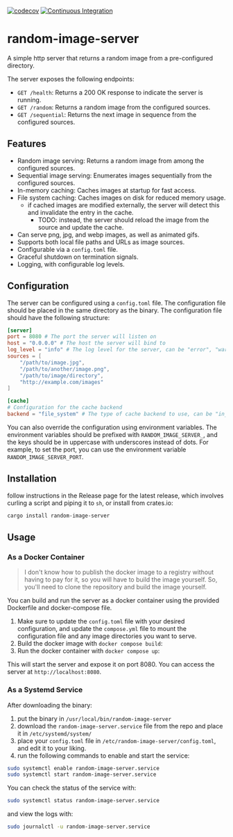 [![codecov](https://codecov.io/gh/AnthonyMichaelTDM/random-image-server/graph/badge.svg?token=iqU3gMydit)](https://codecov.io/gh/AnthonyMichaelTDM/random-image-server)
[![Continuous Integration](https://github.com/AnthonyMichaelTDM/random-image-server/actions/workflows/ci.yml/badge.svg)](https://github.com/AnthonyMichaelTDM/random-image-server/actions/workflows/ci.yml)

# random-image-server

A simple http server that returns a random image from a pre-configured directory.

The server exposes the following endpoints:

- `GET /health`: Returns a 200 OK response to indicate the server is running.
- `GET /random`: Returns a random image from the configured sources.
- `GET /sequential`: Returns the next image in sequence from the configured sources.

## Features

- Random image serving: Returns a random image from among the configured sources.
- Sequential image serving: Enumerates images sequentially from the configured sources.
- In-memory caching: Caches images at startup for fast access.
- File system caching: Caches images on disk for reduced memory usage.
  - if cached images are modified externally, the server will detect this and invalidate the entry in the cache.
    - TODO: instead, the server should reload the image from the source and update the cache.
- Can serve png, jpg, and webp images, as well as animated gifs.
- Supports both local file paths and URLs as image sources.
- Configurable via a `config.toml` file.
- Graceful shutdown on termination signals.
- Logging, with configurable log levels.

## Configuration

The server can be configured using a `config.toml` file. The configuration file should be placed in the same directory as the binary.
The configuration file should have the following structure:

```toml
[server]
port = 8080 # The port the server will listen on
host = "0.0.0.0" # The host the server will bind to
log_level = "info" # The log level for the server, can be "error", "warn", "info", "debug", or "trace"
sources = [
    "/path/to/image.jpg", 
    "/path/to/another/image.png",
    "/path/to/image/directory", 
    "http://example.com/images"
]

[cache]
# Configuration for the cache backend
backend = "file_system" # The type of cache backend to use, can be "in_memory" or "file_system"
```

You can also override the configuration using environment variables. The environment variables should be prefixed with `RANDOM_IMAGE_SERVER_`, and the keys should be in uppercase with underscores instead of dots. For example, to set the port, you can use the environment variable `RANDOM_IMAGE_SERVER_PORT`.

## Installation

follow instructions in the Release page for the latest release, which involves curling a script and piping it to `sh`, or install from crates.io:

```bash
cargo install random-image-server
```

## Usage

### As a Docker Container

> I don't know how to publish the docker image to a registry without having to pay for it, so you will have to build the image yourself.
> So, you'll need to clone the repository and build the image yourself.

You can build and run the server as a docker container using the provided Dockerfile and docker-compose file.

1. Make sure to update the `config.toml` file with your desired configuration, and update the `compose.yml` file to mount the configuration file and any image directories you want to serve.
2. Build the docker image with `docker compose build`:
3. Run the docker container with `docker compose up`:

This will start the server and expose it on port 8080. You can access the server at `http://localhost:8080`.

### As a Systemd Service

After downloading the binary:

1. put the binary in `/usr/local/bin/random-image-server`
2. download the `random-image-server.service` file from the repo and place it in `/etc/systemd/system/`
3. place your `config.toml` file in `/etc/random-image-server/config.toml`, and edit it to your liking.
4. run the following commands to enable and start the service:

```bash
sudo systemctl enable random-image-server.service
sudo systemctl start random-image-server.service
```

You can check the status of the service with:

```bash
sudo systemctl status random-image-server.service
```

and view the logs with:

```bash
sudo journalctl -u random-image-server.service
```
